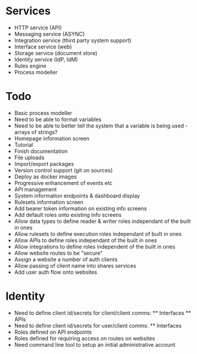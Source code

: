 # Services

* HTTP service (API)
* Messaging service (ASYNC)
* Integration service (third party system support)
* Interface service (web)
* Storage service (document store)
* Identity service (IdP, IdM)
* Rules engine
* Process modeller

# Todo

* Basic process modeller
* Need to be able to format variables
* Need to be able to better tell the system that a variable is being used - arrays of strings?
* Homepage information screen
* Tutorial
* Finish documentation
* File uploads
* Import/export packages
* Version control support (git on sources)
* Deploy as docker images
* Progressive enhancement of events etc
* API management
* System information endpoints & dashboard display
* Rulesets information screen
* Add bearer token information on existing info screens
* Add default roles onto existing info screens
* Allow data types to define reader & writer roles independant of the built in ones
* Allow rulesets to define execution roles independant of built in ones
* Allow APIs to define roles independant of the built in ones
* Allow integrations to define roles independent of the built in ones
* Allow website routes to be "secure"
* Assign a website a number of auth clients
* Allow passing of client name into shares services
* Add user auth flow onto websites

# Identity

* Need to define client id/secrets for client/client comms:
** Interfaces
** APIs
* Need to define client id/secrets for user/client comms:
** Interfaces
* Roles defined on API endpoints
* Roles defined for requiring access on routes on websites
* Need command line tool to setup an initial administrative account
